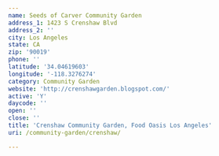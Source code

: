 ```yaml
---
name: Seeds of Carver Community Garden
address_1: 1423 S Crenshaw Blvd
address_2: ''
city: Los Angeles
state: CA
zip: '90019'
phone: ''
latitude: '34.04619603'
longitude: '-118.3276274'
category: Community Garden
website: 'http://crenshawgarden.blogspot.com/'
active: 'Y'
daycode: ''
open: ''
close: ''
title: 'Crenshaw Community Garden, Food Oasis Los Angeles'
uri: /community-garden/crenshaw/

---
```

